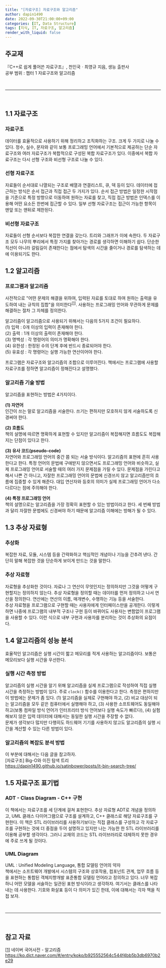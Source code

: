 ```yaml
---
title: "[자료구조] 자료구조와 알고리즘"
author: dapin1490
date: 2022-09-30T21:00:00+09:00
categories: [IT, Data Structure]
tags: [지식, IT, 자료구조, 알고리즘]
render_with_liquid: false
---
```


<style>
	.x-understand { color: #ccb833; }
	.understand { color: #1380da; }
	.tab { white-space: pre; }
</style>

## 주교재
『C++로 쉽게 풀어쓴 자료구조』, 천인국ㆍ최영규 지음, 생능 출판사  
공부 범위 : 챕터 1 자료구조와 알고리즘  

<br>
<hr>
<br>

## 1.1 자료구조
  
### 자료구조
데이터를 효율적으로 사용하기 위해 정리하고 조직화하는 구조. 크게 두 가지로 나눌 수 있다. 정수, 실수, 문자와 같이 보통 프로그래밍 언어에서 기본적으로 제공하는 단순 자료구조와 여러 자료구조가 복합적으로 구성된 복합 자료구조가 있다. 이중에서 복합 자료구조는 다시 선형 구조와 비선형 구조로 나눌 수 있다.  
  
### 선형 자료구조
자료들이 순서대로 나열되는 구조로 배열과 연결리스트, 큐, 덱 등이 있다. 데이터에 접근하는 방식은 순서 접근과 직접 접근 두 가지가 있다. 순서 접근 방법은 일정한 시작점을 기준으로 특정 방향으로 이동하여 원하는 자료를 찾고, 직접 접근 방법은 인덱스를 이용해 어떤 요소든 한번에 접근할 수 있다. 일부 선형 자료구조는 접근이 가능한 항목이 맨앞 또는 맨뒤로 제한된다.  
  
### 비선형 자료구조
자료들이 선형 순서보다 복잡한 연결을 갖는다. 트리와 그래프가 이에 속한다. 두 자료구조 모두 나무의 뿌리에서 특정 가지를 찾아가는 경로를 생각하면 이해하기 쉽다. 단순한 직선이 아니라 갈림길이 존재한다는 점에서 탐색의 시간을 줄이거나 경로를 탐색하는 데에 이용되기도 한다.  
  
## 1.2 알고리즘
  
### 프로그램과 알고리즘
사전적으로 "어떤 문제의 해결을 위하여, 입력된 자료를 토대로 하여 원하는 출력을 유도하여 내는 규칙의 집합"을 의미한다<sup>[<a id="body-cite-1" href="#ref-cite-1">1</a>]</sup>. 사용하는 프로그래밍 언어와 무관하게 문제를 해결하는 절차 그 자체를 정의한다.  
  
알고리즘이 알고리즘으로 사용되기 위해서는 다음의 5가지 조건이 필요하다.  
(1) 입력 : 0개 이상의 입력이 존재해야 한다.  
(2) 출력 : 1개 이상의 출력이 존재해야 한다.  
(3) 명백성 : 각 명령어의 의미가 명확해야 한다.  
(4) 유한성 : 한정된 수의 단계 후에 반드시 종료되어야 한다.  
(5) 유효성 : 각 명령어는 실행 가능한 연산이어야 한다.  
  
프로그램은 자료구조와 알고리즘의 조합으로 이루어진다. 책에서는 프로그램에 사용할 자료구조를 정하면 알고리즘이 정해진다고 설명했다.  
  
### 알고리즘 기술 방법
알고리즘을 표현하는 방법은 4가지이다.  
  
**(1) 자연어**  
인간이 쓰는 말로 알고리즘을 서술한다. 쓰기는 편하지만 모호하지 않게 서술하도록 신경써야 한다.  
  
**(2) 흐름도**  
책의 설명에 따르면 명확하게 표현할 수 있지만 알고리즘이 복잡해지면 흐름도도 복잡해지는 단점이 있다고 한다.  
  
**(3) 유사 코드(pseudo-code)**  
자연어와 프로그래밍 언어의 중간 쯤 되는 서술 방식이다. 알고리즘의 표현에 흔히 사용한다고 한다. 특정 언어의 문법에 구애받지 않으면서도 프로그래밍 언어와 비슷하고, 실제 프로그래밍 언어로 서술할 때의 여러 가지 문제점을 가릴 수 있다. 문제점을 가린다고 해서 나쁜 건 아니고, 자잘한 프로그래밍 언어의 문법에 신경쓰지 않고 알고리즘만의 흐름에 집중할 수 있게 해준다. 대입 연산자와 등호의 의미가 실제 프로그래밍 언어가 다소 다르다는 점에 주의해야 한다.  
  
**(4) 특정 프로그래밍 언어**  
책의 설명으로는 알고리즘을 가장 정확히 표현할 수 있는 방법이라고 한다. 세 번째 방법과 달리 자잘한 문법에도 신경써야 하기 때문에 알고리즘 이해에는 방해가 될 수 있다.  
  
## 1.3 추상 자료형
  
### 추상화
복잡한 자료, 모듈, 시스템 등을 간략화하고 핵심적인 개념이나 기능을 간추려 낸다. 간단히 말해 복잡한 것을 단순하게 보이게 만드는 것을 말한다.  
  
### 추상 자료형
자료형을 추상화한 것이다. 자료나 그 연산이 무엇인지는 정의하지만 그것을 어떻게 구현할지는 정의하지 않는다. 추상 자료형을 정의할 때는 데이터를 먼저 정의하고 나서 연산을 정의한다. 연산에는 연산의 이름, 매개변수, 수행하는 기능 등을 서술한다.  
추상 자료형을 프로그램으로 구현할 때는 사용자에게 인터페이스만을 공개한다. 이렇게 하면 나중에 프로그램의 내부적 구조나 구현 등이 바뀌어도 사용자는 변함없이 프로그램을 사용할 수 있다. 이런 식으로 내부 구현과 사용자를 분리하는 것이 추상화의 요점이다.  
  
## 1.4 알고리즘의 성능 분석
효율적인 알고리즘은 실행 시간이 짧고 메모리를 적게 사용하는 알고리즘이다. 보통은 메모리보다 실행 시간을 우선한다.  

### 실행 시간 측정 방법
알고리즘의 실행 시간을 알기 위해 알고리즘을 실제 프로그램으로 작성하여 직접 실행 시간을 측정하는 방법이 있다. 주로 `clock()` 함수를 이용한다고 한다. 측정은 편하지만 이 방법에는 문제가 좀 있다. (1) 알고리즘을 실제로 구현해야 하고, (2) 비교 대상이 되는 알고리즘을 모두 같은 컴퓨터에서 실행해야 하고, (3) 사용한 소프트웨어도 동일해야 하고(보통 컴파일 방식 언어가 인터프리터 방식 언어보다 실행 속도가 빠르다), (4) 실험해보지 않은 입력 데이터에 대해서는 동일한 실행 시간을 주장할 수 없다.  
문제가 생각보다 많지만 다행히도 하드웨어 기기를 사용하지 않고도 알고리즘의 실행 시간을 계산할 수 있는 다른 방법이 있다.  
  
### 알고리즘의 복잡도 분석 방법
이 부분에 대해서는 다음 글을 참고하자.  
&#91;자료구조&#93; Big-O와 이진 탐색 트리 <a href="https://dapin1490.github.io/satinbower/posts/it-bin-search-tree/" target="_blank">https://dapin1490.github.io/satinbower/posts/it-bin-search-tree/</a>  
  
## 1.5 자료구조 표기법
  
### ADT - Class Diagram - C++ 구현
이 책에서는 자료구조를 세 단계에 걸쳐 표현한다. 추상 자료형 ADT로 개념을 정의하고, UML 클래스 다이어그램으로 구조를 설계하고, C++ 클래스로 해당 자료구조를 구현한다. 이 책은 STL 라이브러리를 사용하기보다는 직접 클래스를 구성하고 각 자료구조를 구현하는 것에 더 중점을 두어 설명하고 있지만 나는 가능한 한 STL 라이브러리를 이용해 공부할 생각이다. 그러니 교재의 코드는 STL 라이브러리로 대체하지 못한 경우에 주로 쓰게 될 것이다.  
  
### UML Diagram
UML : Unified Modeling Language, 통합 모델링 언어의 약자  
책에서는 소프트웨어 개발에서 시스템의 구조와 상호작용, 컴포넌트 관계, 업무 흐름 등을 표현하는 통합된 객체지향개발 표준통합 모델링 언어라고 정의하고 있다. 너무 복잡하니 어떤 모델을 서술하는 일관된 표현 방식이라고 생각하자. 여기서는 클래스를 나타내는 데 사용한다. 기호와 화살표 등이 다 의미가 있긴 한데, 이에 대해서는 각자 책을 직접 보자.  
  
<br>
<hr>
<br>

## 참고 자료
[<a id="ref-cite-1" href="#body-cite-1">1</a>] 네이버 국어사전 - 알고리즘 <a href="https://ko.dict.naver.com/#/entry/koko/b925552564c544f4bb5b3db6970b2e29" target="_blank">https://ko.dict.naver.com/#/entry/koko/b925552564c544f4bb5b3db6970b2e29</a>
